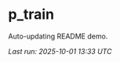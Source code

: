 # p_train

Auto-updating README demo.

<!--START_SECTION:status-->
_Last run: 2025-10-01 13:33 UTC_
<!--END_SECTION:status-->

















































































































































































































































































































































































































































































































































































































































































































































































































































































































